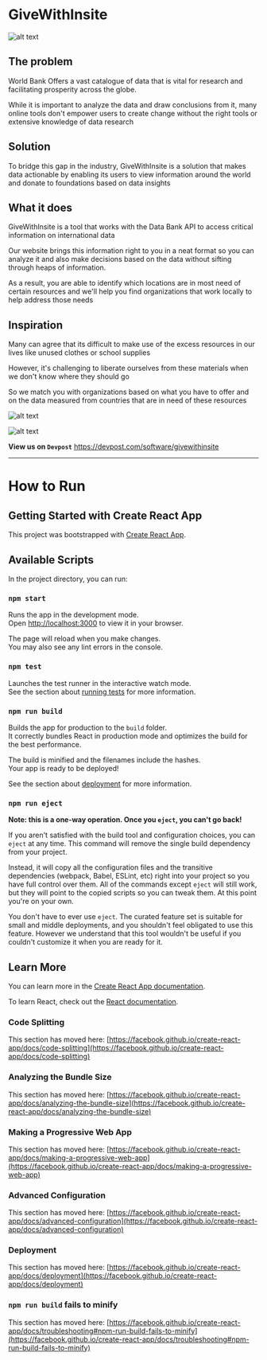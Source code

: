 # GiveWithInsite
![alt text](https://d112y698adiu2z.cloudfront.net/photos/production/software_photos/002/393/490/datas/original.png)

## The problem
World Bank Offers a vast catalogue of data that is vital for research and facilitating prosperity across the globe.

While it is important to analyze the data and draw conclusions from it, many online tools don't empower users to  create change without the right tools or extensive knowledge of data research

## Solution
To bridge this gap in the industry, GiveWithInsite  is a solution that makes data actionable by enabling its users to view information around the world and donate to foundations based on data insights

## What it does
GiveWithInsite is a tool that works with the Data Bank API to access critical information on international data

Our website brings this information right to you in a neat format so you can analyze it and also make decisions based on the data without sifting through heaps of information.

As a result, you are able to identify which locations are in most need of certain resources and we'll help you find organizations that work locally to help address those needs

## Inspiration
Many can agree that its difficult to make use of the excess resources in our lives like unused clothes or school supplies

However, it's challenging to liberate ourselves from these materials when we don't know where they should go

So we match you with organizations based on what you have to offer and on the data measured from countries that are in need of these resources

![alt text](https://d112y698adiu2z.cloudfront.net/photos/production/software_photos/002/393/488/datas/gallery.jpg)

![alt text](https://d112y698adiu2z.cloudfront.net/photos/production/software_photos/002/393/489/datas/gallery.jpg)

**View us on `Devpost`**
https://devpost.com/software/givewithinsite
***

# How to Run

## Getting Started with Create React App

This project was bootstrapped with [Create React App](https://github.com/facebook/create-react-app).

## Available Scripts

In the project directory, you can run:

### `npm start`

Runs the app in the development mode.\
Open [http://localhost:3000](http://localhost:3000) to view it in your browser.

The page will reload when you make changes.\
You may also see any lint errors in the console.

### `npm test`

Launches the test runner in the interactive watch mode.\
See the section about [running tests](https://facebook.github.io/create-react-app/docs/running-tests) for more information.

### `npm run build`

Builds the app for production to the `build` folder.\
It correctly bundles React in production mode and optimizes the build for the best performance.

The build is minified and the filenames include the hashes.\
Your app is ready to be deployed!

See the section about [deployment](https://facebook.github.io/create-react-app/docs/deployment) for more information.

### `npm run eject`

**Note: this is a one-way operation. Once you `eject`, you can't go back!**

If you aren't satisfied with the build tool and configuration choices, you can `eject` at any time. This command will remove the single build dependency from your project.

Instead, it will copy all the configuration files and the transitive dependencies (webpack, Babel, ESLint, etc) right into your project so you have full control over them. All of the commands except `eject` will still work, but they will point to the copied scripts so you can tweak them. At this point you're on your own.

You don't have to ever use `eject`. The curated feature set is suitable for small and middle deployments, and you shouldn't feel obligated to use this feature. However we understand that this tool wouldn't be useful if you couldn't customize it when you are ready for it.

## Learn More

You can learn more in the [Create React App documentation](https://facebook.github.io/create-react-app/docs/getting-started).

To learn React, check out the [React documentation](https://reactjs.org/).

### Code Splitting

This section has moved here: [https://facebook.github.io/create-react-app/docs/code-splitting](https://facebook.github.io/create-react-app/docs/code-splitting)

### Analyzing the Bundle Size

This section has moved here: [https://facebook.github.io/create-react-app/docs/analyzing-the-bundle-size](https://facebook.github.io/create-react-app/docs/analyzing-the-bundle-size)

### Making a Progressive Web App

This section has moved here: [https://facebook.github.io/create-react-app/docs/making-a-progressive-web-app](https://facebook.github.io/create-react-app/docs/making-a-progressive-web-app)

### Advanced Configuration

This section has moved here: [https://facebook.github.io/create-react-app/docs/advanced-configuration](https://facebook.github.io/create-react-app/docs/advanced-configuration)

### Deployment

This section has moved here: [https://facebook.github.io/create-react-app/docs/deployment](https://facebook.github.io/create-react-app/docs/deployment)

### `npm run build` fails to minify

This section has moved here: [https://facebook.github.io/create-react-app/docs/troubleshooting#npm-run-build-fails-to-minify](https://facebook.github.io/create-react-app/docs/troubleshooting#npm-run-build-fails-to-minify)
